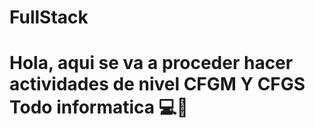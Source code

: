 # FullStack
<h1>Hola, aqui se va a proceder hacer actividades de nivel CFGM Y CFGS Todo informatica</h> 💻🌊
